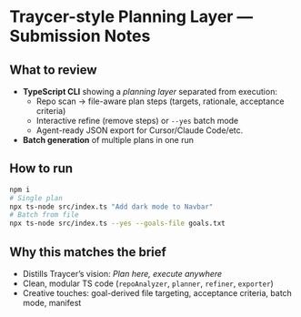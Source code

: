 # Traycer-style Planning Layer — Submission Notes

## What to review
- **TypeScript CLI** showing a *planning layer* separated from execution:
  - Repo scan → file-aware plan steps (targets, rationale, acceptance criteria)
  - Interactive refine (remove steps) or `--yes` batch mode
  - Agent-ready JSON export for Cursor/Claude Code/etc.
- **Batch generation** of multiple plans in one run

## How to run
```bash
npm i
# Single plan
npx ts-node src/index.ts "Add dark mode to Navbar"
# Batch from file
npx ts-node src/index.ts --yes --goals-file goals.txt
```

## Why this matches the brief
- Distills Traycer’s vision: *Plan here, execute anywhere*
- Clean, modular TS code (`repoAnalyzer`, `planner`, `refiner`, `exporter`)
- Creative touches: goal-derived file targeting, acceptance criteria, batch mode, manifest
